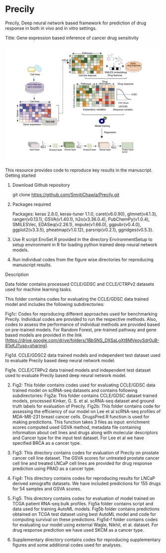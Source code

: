 # Precily

Precily, Deep neural network based framework for prediction of drug response in both in vivo and in vitro settings.

Title: Gene expression based inference of cancer drug sensitivity

![Workflow](Workflow.png)

This resource provides code to reproduce key results in the manuscript.
Getting started

1. Download Github repository

   git clone https://github.com/SmritiChawla/Precily.git

2. Packages required

   Packages: keras 2.8.0, keras-tuner 1.1.0, caret(v6.0.90), glmnet(v4.1.3), ranger(v0.13.1), GSVA(v1.40.1), h2o(v3.36.0.4), PubChemPy(v1.0.4), SMILESVec,   EDASeq(v2.26.1), impute(v1.66.0), ggpubr(v0.4.0), ggplot2(v3.3.5), pheatmap(v1.0.12), parsnip(v0.2.1), ggridges(v0.5.3).
   

3. Use R script EnvSet.R provided in the directory EnvironmentSetup to setup environment in R for loading python trained deep neural network models.

4. Run individual codes from the figure wise directories for reproducing manuscript results.

Description

Data folder contains processed CCLE/GDSC and CCLE/CTRPv2 datasets used for machine learning tasks. 

This folder contains codes for evaluating the CCLE/GDSC data trained model and includes the following subdirectories: 

Fig1c: Codes for reproducing different approaches used for benchmarking Precily. Individual codes are provided to run the respective methods. Also, codes to assess the performance of individual methods are provided based on pre-trained models. For Random Forest, pre-trained pathway and gene based models are provided in the link [https://drive.google.com/drive/folders/1BbSNS_DXSaLgXt8MVeoySdr0uB-81xKJ?usp=sharing]. 

Fig1d. CCLE/GDSC2 data trained models and independent test dataset used to evaluate Precily based deep neural network model. 

Fig1e. CCLE/CTRPv2 data trained models and independent test dataset used to evaluate Precily based deep neural network model.


2.  Fig2: This folder contains codes used for evaluating CCLE/GDSC data trained model on scRNA-seq datasets and contains following subdirectories:
Fig2a: This folder contains CCLE/GDSC dataset trained models, processed Kinker, G. S. et al. scRNA-seq dataset and ground truth labels for evaluation of Precily.
Fig2b: This folder contains code for assessing the efficiency of our model on Lee et al scRNA-seq profiles of MDA-MB-231 breast cancer cells. DrugsPred.R function is used for making predictions. This function takes 3 files as input: enrichment scores computed used GSVA method, metadata file containing information about cell lines and drugs along with molecular descriptors and Cancer type for the input test dataset. For Lee et al we have specified BRCA as a cancer type.


3. Fig3: This directory contains codes for evaluation of Precily on prostate cancer cell line dataset. The GSVA scores for untreated prostate cancer cell line and treated LNCaP cell lines are provided for drug response prediction using PRAD as a cancer type. 


4. Fig4: This directory contains codes for reproducing results for LNCaP derived xenografts datasets. We have included predictions for 155 drugs for 54 samples and GSVA scores.


5. Fig5. This directory contains codes for evaluation of model trained on TCGA patient RNA-seq bulk profiles.
Fig5a folder contains script and data used for training AutoML models.
Fig5b folder contains predictions obtained on TCGA test dataset using best AutoML model and code for computing survival on these predictions.
Fig5d-f folder contains codes for evaluating our model using external Wagle, Nikhil, et al. dataset. For drug response prediction we have used SKCM as a cancer type.

6. Supplementary directory contains codes for reproducing supplementary figures and some additional codes used for analyses.
